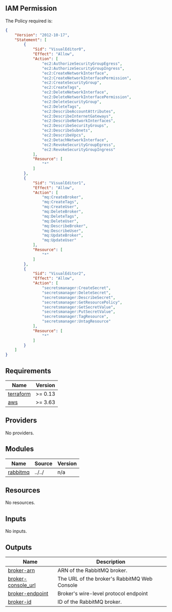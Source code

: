 ## IAM Permission

<!-- BEGINNING OF PRE-COMMIT-PIKE DOCS HOOK -->
The Policy required is:

```json
{
    "Version": "2012-10-17",
    "Statement": [
        {
            "Sid": "VisualEditor0",
            "Effect": "Allow",
            "Action": [
                "ec2:AuthorizeSecurityGroupEgress",
                "ec2:AuthorizeSecurityGroupIngress",
                "ec2:CreateNetworkInterface",
                "ec2:CreateNetworkInterfacePermission",
                "ec2:CreateSecurityGroup",
                "ec2:CreateTags",
                "ec2:DeleteNetworkInterface",
                "ec2:DeleteNetworkInterfacePermission",
                "ec2:DeleteSecurityGroup",
                "ec2:DeleteTags",
                "ec2:DescribeAccountAttributes",
                "ec2:DescribeInternetGateways",
                "ec2:DescribeNetworkInterfaces",
                "ec2:DescribeSecurityGroups",
                "ec2:DescribeSubnets",
                "ec2:DescribeVpcs",
                "ec2:DetachNetworkInterface",
                "ec2:RevokeSecurityGroupEgress",
                "ec2:RevokeSecurityGroupIngress"
            ],
            "Resource": [
                "*"
            ]
        },
        {
            "Sid": "VisualEditor1",
            "Effect": "Allow",
            "Action": [
                "mq:CreateBroker",
                "mq:CreateTags",
                "mq:CreateUser",
                "mq:DeleteBroker",
                "mq:DeleteTags",
                "mq:DeleteUser",
                "mq:DescribeBroker",
                "mq:DescribeUser",
                "mq:UpdateBroker",
                "mq:UpdateUser"
            ],
            "Resource": [
                "*"
            ]
        },
        {
            "Sid": "VisualEditor2",
            "Effect": "Allow",
            "Action": [
                "secretsmanager:CreateSecret",
                "secretsmanager:DeleteSecret",
                "secretsmanager:DescribeSecret",
                "secretsmanager:GetResourcePolicy",
                "secretsmanager:GetSecretValue",
                "secretsmanager:PutSecretValue",
                "secretsmanager:TagResource",
                "secretsmanager:UntagResource"
            ],
            "Resource": [
                "*"
            ]
        }
    ]
}


```
<!-- END OF PRE-COMMIT-PIKE DOCS HOOK -->
<!-- BEGINNING OF PRE-COMMIT-TERRAFORM DOCS HOOK -->
## Requirements

| Name | Version |
|------|---------|
| <a name="requirement_terraform"></a> [terraform](#requirement\_terraform) | >= 0.13 |
| <a name="requirement_aws"></a> [aws](#requirement\_aws) | >= 3.63 |

## Providers

No providers.

## Modules

| Name | Source | Version |
|------|--------|---------|
| <a name="module_rabbitmq"></a> [rabbitmq](#module\_rabbitmq) | ../../ | n/a |

## Resources

No resources.

## Inputs

No inputs.

## Outputs

| Name | Description |
|------|-------------|
| <a name="output_broker-arn"></a> [broker-arn](#output\_broker-arn) | ARN of the RabbitMQ broker. |
| <a name="output_broker-console_url"></a> [broker-console\_url](#output\_broker-console\_url) | The URL of the broker's RabbitMQ Web Console |
| <a name="output_broker-endpoint"></a> [broker-endpoint](#output\_broker-endpoint) | Broker's wire-level protocol endpoint |
| <a name="output_broker-id"></a> [broker-id](#output\_broker-id) | ID of the RabbitMQ broker. |
<!-- END OF PRE-COMMIT-TERRAFORM DOCS HOOK -->
